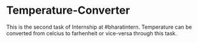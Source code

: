 # Temperature-Converter

This is the second task of Internship at #bharatintern. Temperature can be converted from celcius to farhenheit or vice-versa through this task.
